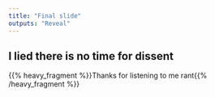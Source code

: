 ```yaml
---
title: "Final slide"
outputs: "Reveal"
---
```


## I lied there is no time for dissent

{{% heavy_fragment %}}Thanks for listening to me rant{{% /heavy_fragment %}}
